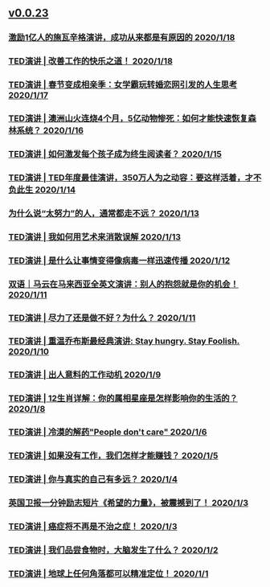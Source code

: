 ## [v0.0.23](https://github.com/littleflute/yxTed/edit/master/2020/01/readme.md)
### [激励1亿人的施瓦辛格演讲，成功从来都是有原因的 2020/1/18](https://mp.weixin.qq.com/s/X8GV8vr7PiQR9ze1nFQXNg)
### [TED演讲 | 改善工作的快乐之道！ 2020/1/18](https://mp.weixin.qq.com/s/X8GV8vr7PiQR9ze1nFQXNg)

### [TED演讲 | 春节变成相亲季：女学霸玩转婚恋网引发的人生思考 2020/1/17](https://mp.weixin.qq.com/s/j1QjnUA1gNGksToUt31T8g)

### [TED演讲 | 澳洲山火连烧4个月，5亿动物惨死：如何才能快速恢复森林系统？ 2020/1/16](https://mp.weixin.qq.com/s/wKYa1rR92q0JDPvvB3jQyg)
### [TED演讲 | 如何激发每个孩子成为终生阅读者？ 2020/1/15](https://mp.weixin.qq.com/s/skNYYAhUv6mQKXVHejHoHA)
### [TED演讲 | TED年度最佳演讲，350万人为之动容：要这样活着，才不负此生 2020/1/14](https://mp.weixin.qq.com/s/LkVPUrix3lVZLZLwgYDA1Q)

### [为什么说“太努力”的人，通常都走不远？ 2020/1/13](https://mp.weixin.qq.com/s/c8FQSKejT3b3ZvcbWycsqQ)
### [TED演讲 | 我如何用艺术来消散误解 2020/1/13](https://mp.weixin.qq.com/s/zCWYKngx29cWQLRQh-g63g)

### [TED演讲 | 是什么让事情变得像病毒一样迅速传播 2020/1/12](https://mp.weixin.qq.com/s/SL3rmlpFayfGNDg8Ml7Oqg)

### [双语｜马云在马来西亚全英文演讲：别人的抱怨就是你的机会！ 2020/1/11](https://mp.weixin.qq.com/s/ZPYhw-cm19Nl0cfdwWBhOQ)
### [TED演讲 | 尽力了还是做不好？为什么？ 2020/1/11](https://mp.weixin.qq.com/s/tMzeeiUEZLt-m6XAMnjXRQ)

### [TED演讲 | 重温乔布斯最经典演讲: Stay hungry. Stay Foolish. 2020/1/10](https://mp.weixin.qq.com/s/rp2iyTmVOTAd4HgpNuRz2A)

### [TED演讲 | 出人意料的工作动机 2020/1/9](https://mp.weixin.qq.com/s/9kKKJhxOQFdtUeNoa6dxrA)

### [TED演讲 | 12生肖详解：你的属相星座是怎样影响你的生活的？ 2020/1/8](https://mp.weixin.qq.com/s/EujFlwM7W_f_l-GwdRGLGA)

### [TED演讲 | 冷漠的解药"People don't care" 2020/1/6](https://mp.weixin.qq.com/s/RrioGzye0JSldIb9C2P7Jg)

### [TED演讲 | 如果没有工作，我们怎样才能赚钱？ 2020/1/5](https://mp.weixin.qq.com/s/iJERw2K7lmLXZrCO7X_q4g)

### [TED演讲 | 你与真实的自己有多远？ 2020/1/4](https://mp.weixin.qq.com/s/TFrj16xfRlUts6OkPFdniQ)

### [英国卫报一分钟励志短片《希望的力量》，被震撼到了！ 2020/1/3](https://mp.weixin.qq.com/s/TFrj16xfRlUts6OkPFdniQ)
### [TED演讲 | 癌症将不再是不治之症！ 2020/1/3](https://mp.weixin.qq.com/s/TFrj16xfRlUts6OkPFdniQ)

### [TED演讲 | 我们品尝食物时，大脑发生了什么？ 2020/1/2](https://mp.weixin.qq.com/s/07vdyNGtWNW37SW-ZlfzoA)

### [TED演讲 | 地球上任何角落都可以精准定位！ 2020/1/1](https://mp.weixin.qq.com/s/LuQJqbv38rZYUT3VRsBT_A)
